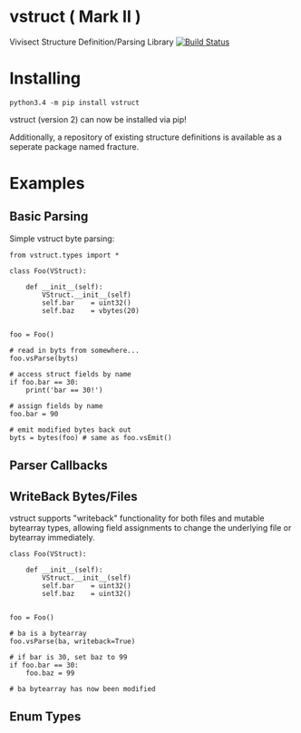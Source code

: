 # vstruct ( Mark II )
Vivisect Structure Definition/Parsing Library
[![Build Status](https://travis-ci.org/vivisect/vstruct.svg)](https://travis-ci.org/vivisect/vstruct)

# Installing
```
python3.4 -m pip install vstruct
```
vstruct (version 2) can now be installed via pip!

Additionally, a repository of existing structure definitions
is available as a seperate package named fracture.

# Examples

## Basic Parsing
Simple vstruct byte parsing:

```
from vstruct.types import *

class Foo(VStruct):

    def __init__(self):
        VStruct.__init__(self)
        self.bar    = uint32()
        self.baz    = vbytes(20)


foo = Foo()

# read in byts from somewhere...
foo.vsParse(byts)

# access struct fields by name
if foo.bar == 30:
    print('bar == 30!')

# assign fields by name
foo.bar = 90

# emit modified bytes back out
byts = bytes(foo) # same as foo.vsEmit()

```

## Parser Callbacks

## WriteBack Bytes/Files
vstruct supports "writeback" functionality for both files and mutable
bytearray types, allowing field assignments to change the underlying file
or bytearray immediately.

```
class Foo(VStruct):

    def __init__(self):
        VStruct.__init__(self)
        self.bar    = uint32()
        self.baz    = uint32()


foo = Foo()

# ba is a bytearray
foo.vsParse(ba, writeback=True)

# if bar is 30, set baz to 99
if foo.bar == 30:
    foo.baz = 99

# ba bytearray has now been modified

```

## Enum Types

